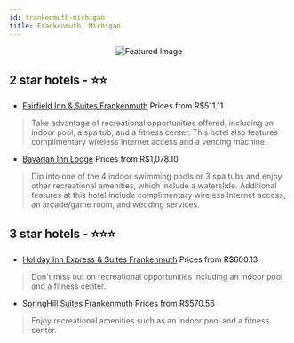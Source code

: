 ```yaml
---
id: frankenmuth-michigan
title: Frankenmuth, Michigan
---
```


<center><img src="https://i.travelapi.com/hotels/7000000/6630000/6621700/6621673/62ebbabd_z.jpg" alt="Featured Image" /></center>


##  2 star hotels - ⭐️⭐️

-    [Fairfield Inn & Suites Frankenmuth](https://us.hurb.com/hotels/frankenmuth/fairfield-inn-suites-frankenmuth-JNP-JP348136?cmp=18055) Prices from R$511.11
   > Take advantage of recreational opportunities offered, including an indoor pool, a spa tub, and a fitness center. This hotel also features complimentary wireless Internet access and a vending machine.
-    [Bavarian Inn Lodge](https://us.hurb.com/hotels/frankenmuth/bavarian-inn-lodge-JNP-JP187746?cmp=18055) Prices from R$1,078.10
   > Dip into one of the 4 indoor swimming pools or 3 spa tubs and enjoy other recreational amenities, which include a waterslide. Additional features at this hotel include complimentary wireless Internet access, an arcade/game room, and wedding services.

##  3 star hotels - ⭐️⭐️⭐️

-    [Holiday Inn Express & Suites Frankenmuth](https://us.hurb.com/hotels/frankenmuth/holiday-inn-express-suites-frankenmuth-JNP-JP400910?cmp=18055) Prices from R$600.13
   > Don't miss out on recreational opportunities including an indoor pool and a fitness center.
-    [SpringHill Suites Frankenmuth](https://us.hurb.com/hotels/frankenmuth/springhill-suites-frankenmuth-JNP-JP189007?cmp=18055) Prices from R$570.56
   > Enjoy recreational amenities such as an indoor pool and a fitness center.
